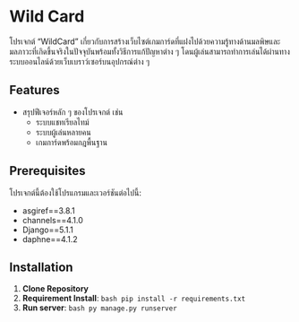# Wild Card
โปรเจกต์ “WildCard” เกี่ยวกับการสร้างเว็บไซต์เกมการ์ดที่แฝงไปด้วยความรู้ทางด้านมลพิษและมลภาวะที่เกิดขึ้นจริงในปัจจุบันพร้อมทั้งวิธีการแก้ปัญหาต่าง ๆ
โดนผู้เล่นสามารถทำการเล่นได้ผ่านทางระบบออนไลน์ด้วยเว็บเบราว์เซอร์บนอุปกรณ์ต่าง ๆ

## Features
- สรุปฟีเจอร์หลัก ๆ ของโปรเจกต์ เช่น
  - ระบบแชทเรียลไทม์
  - ระบบผู้เล่นหลายคน
  - เกมการ์ดพร้อมกฎพื้นฐาน

## Prerequisites
โปรเจกต์นี้ต้องใช้โปรแกรมและเวอร์ชันต่อไปนี้:
- asgiref==3.8.1
- channels==4.1.0
- Django==5.1.1
- daphne==4.1.2

## Installation
1. **Clone Repository**
2. **Requirement Install**: ``bash pip install -r requirements.txt``
3. **Run server**: ``bash py manage.py runserver``
